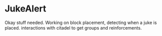 JukeAlert
=========
Okay stuff needed.
Working on block placement, detecting when a juke is placed.
interactions with citadel to get groups and reinforcements.

